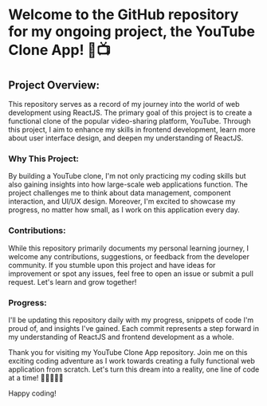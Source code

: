 # Welcome to the GitHub repository for my ongoing project, the YouTube Clone App! 🎥📺


## Project Overview:

This repository serves as a record of my journey into the world of web development using ReactJS. The primary goal of this project is to create a functional clone of the popular video-sharing platform, YouTube. Through this project, I aim to enhance my skills in frontend development, learn more about user interface design, and deepen my understanding of ReactJS.

### Why This Project:

By building a YouTube clone, I'm not only practicing my coding skills but also gaining insights into how large-scale web applications function. The project challenges me to think about data management, component interaction, and UI/UX design. Moreover, I'm excited to showcase my progress, no matter how small, as I work on this application every day.


### Contributions:

While this repository primarily documents my personal learning journey, I welcome any contributions, suggestions, or feedback from the developer community. If you stumble upon this project and have ideas for improvement or spot any issues, feel free to open an issue or submit a pull request. Let's learn and grow together!

### Progress:

I'll be updating this repository daily with my progress, snippets of code I'm proud of, and insights I've gained. Each commit represents a step forward in my understanding of ReactJS and frontend development as a whole.

Thank you for visiting my YouTube Clone App repository. Join me on this exciting coding adventure as I work towards creating a fully functional web application from scratch. Let's turn this dream into a reality, one line of code at a time! 🚀👩‍💻👨‍💻

Happy coding!


